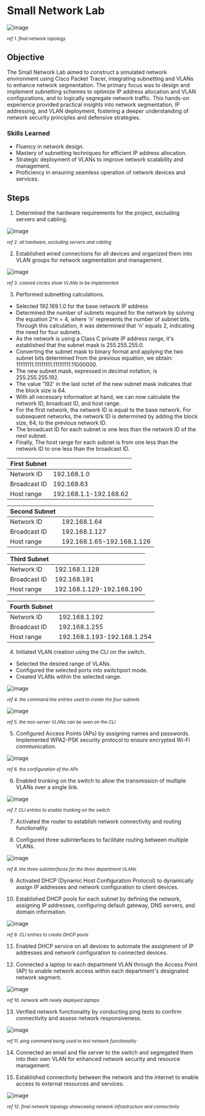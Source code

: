 # Small Network Lab

<img src="https://github.com/WesleyKProfile/Small-Network-Lab/assets/168662972/e0211389-86db-4280-9737-45cc6d883690" alt="image">

<sub>*ref 1. final network topology*</sub>

## Objective
The Small Network Lab aimed to construct a simulated network environment using Cisco Packet Tracer, integrating subnetting and VLANs to enhance network segmentation. The primary focus was to design and implement subnetting schemes to optimize IP address allocation and VLAN configurations, and to logically segregate network traffic. This hands-on experience provided practical insights into network segmentation, IP addressing, and VLAN deployment, fostering a deeper understanding of network security principles and defensive strategies.

### Skills Learned

- Fluency in network design.
- Mastery of subnetting techniques for efficient IP address allocation.
- Strategic deployment of VLANs to improve network scalability and management.
- Proficiency in ensuring seamless operation of network devices and services.

## Steps
1. Determined the hardware requirements for the project, excluding servers and cabling.
<img src="https://github.com/WesleyKProfile/Small-Network-Lab/assets/168662972/1e0b7c27-ad12-4c08-91cb-b513b314c010" alt="image">

<sub>*ref 2. all hardware, excluding servers and cabling*</sub>

2. Established wired connections for all devices and organized them into VLAN groups for network segmentation and management.
<img src="https://github.com/WesleyKProfile/Small-Network-Lab/assets/168662972/cbcc6f73-0262-49bd-813b-376a45885338" alt="image">

<sub>*ref 3. colored circles show VLANs to be implemented*</sub>

3. Performed subnetting calculations.
- Selected 192.169.1.0 for the base network IP address
- Determined the number of subnets required for the network by solving the equation 2^n = 4, where 'n' represents the number of subnet bits. Through this calculation, it was determined that 'n' equals 2, indicating the need for four subnets.
- As the network is using a Class C private IP address range, it's established that the subnet mask is 255.255.255.0.
- Converting the subnet mask to binary format and applying the two subnet bits determined from the previous equation, we obtain: 11111111.11111111.11111111.11000000.
- The new subnet mask, expressed in decimal notation, is 255.255.255.192.
- The value '192' in the last octet of the new subnet mask indicates that the block size is 64.
- With all necessary information at hand, we can now calculate the network ID, broadcast ID, and host range.
- For the first network, the network ID is equal to the base network. For subsequent networks, the network ID is determined by adding the block size, 64, to the previous network ID.
- The broadcast ID for each subnet is one less than the network ID of the next subnet.
- Finally, The host range for each subnet is from one less than the network ID to one less than the broadcast ID.

| First Subnet | |
|-----------------------------------------------|----------------------------|
| Network ID | 192.168.1.0 |
| Broadcast ID | 192.168.63 |
| Host range | 192.168.1.1-192.168.62 |

| Second Subnet | |
|-----------------------------------------------|----------------------------|
| Network ID | 192.168.1.64 |
| Broadcast ID | 192.168.1.127 |
| Host range | 192.168.1.65-192.168.1.126 |

| Third Subnet | |
|-----------------------------------------------|----------------------------|
| Network ID | 192.168.1.128 |
| Broadcast ID | 192.168.191 |
| Host range | 192.168.1.129-192.168.190 |

| Fourth Subnet | |
|-----------------------------------------------|----------------------------|
| Network ID | 192.168.1.192 |
| Broadcast ID | 192.168.1.255 |
| Host range | 192.168.1.193-192.168.1.254 |


4. Initiated VLAN creation using the CLI on the switch.
- Selected the desired range of VLANs.
- Configured the selected ports into switchport mode.
- Created VLANs within the selected range.

<img src="https://github.com/WesleyKProfile/Small-Network-Lab/assets/168662972/209c518b-a2fa-45ee-b45d-ba99899c51d1" alt="image">

<sub>*ref 4. the command line entries used to create the four subnets*</sub>

<img src="https://github.com/WesleyKProfile/Small-Network-Lab/assets/168662972/1a6f2577-07dd-4323-b28c-7558d453aa33" alt="image">

<sub>*ref 5. the non-server VLANs can be seen on the CLI*</sub>

5. Configured Access Points (APs) by assigning names and passwords. Implemented WPA2-PSK security protocol to ensure encrypted Wi-Fi communication.
<img src="https://github.com/WesleyKProfile/Small-Network-Lab/assets/168662972/bbd1b47b-df37-48d1-a302-6f35d8c48eb2" alt="image">

<sub>*ref 6. the configuration of the APs* </sub>

6. Enabled trunking on the switch to allow the transmission of multiple VLANs over a single link.
<img src="https://github.com/WesleyKProfile/Small-Network-Lab/assets/168662972/bf3d291e-ab93-43ba-b0d6-24b58c6e4cca" alt="image">

<sub>*ref 7. CLI entries to enable trunking on the switch*</sub>

7. Activated the router to establish network connectivity and routing functionality.

8. Configured three subinterfaces to facilitate routing between multiple VLANs.
<img src="https://github.com/WesleyKProfile/Small-Network-Lab/assets/168662972/d9a84c9d-1672-4e8e-94a9-f297c125bde7" alt="image">

<sub>*ref 8. the three subinterfaces for the three department VLANs*</sub>

9. Activated DHCP (Dynamic Host Configuration Protocol) to dynamically assign IP addresses and network configuration to client devices.

10. Established DHCP pools for each subnet by defining the network, assigning IP addresses, configuring default gateway, DNS servers, and domain information.
<img src="https://github.com/WesleyKProfile/Small-Network-Lab/assets/168662972/df454cfb-d2dd-405d-bd14-a0b15d2ac839" alt="image">

<sub>*ref 9. CLI entries to create DHCP pools*</sub>

11. Enabled DHCP service on all devices to automate the assignment of IP addresses and network configuration to connected devices.

12. Connected a laptop to each department VLAN through the Access Point (AP) to enable network access within each department's designated network segment.
<img src="https://github.com/WesleyKProfile/Small-Network-Lab/assets/168662972/be741171-a366-407d-865e-0a45d3e51033" alt="image">

<sub>*ref 10. network with newly deployed laptops*</sub>

13. Verified network functionality by conducting ping tests to confirm connectivity and assess network responsiveness.
<img src="https://github.com/WesleyKProfile/Small-Network-Lab/assets/168662972/a524561e-fa43-4b44-a43f-3ff66abf652d" alt="image">

<sub>*ref 11. ping command being used to test network functionality*</sub>

14. Connected an email and file server to the switch and segregated them into their own VLAN for enhanced network security and resource management.

15. Established connectivity between the network and the internet to enable access to external resources and services.
<img src="https://github.com/WesleyKProfile/Small-Network-Lab/assets/168662972/e0211389-86db-4280-9737-45cc6d883690" alt="image">

<sub>*ref 12. final network topology showcasing network infrastructure and connectivity*</sub>








